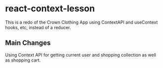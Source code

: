 # react-context-lesson

This is a redo of the Crown Clothing App using ContextAPI and useContext hooks, etc, instead of a
reducer.

## Main Changes

Using Context API for getting current user and shopping collection as well as shopping cart.
